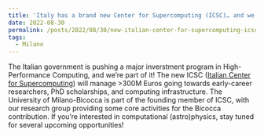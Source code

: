 ```yaml
---
title: 'Italy has a brand new Center for Supercomputing (ICSC)… and we’re on it!'
date: 2022-08-30
permalink: /posts/2022/08/30/new-italian-center-for-supercomputing-icsc-and-were-on-it
tags:
  - Milano
---
```


The Italian government is pushing a major inverstment program in High-Performance Computing, and we’re part of it! The new ICSC ([Italian Center for Supercomputing](<https://researchitaly.mur.gov.it/en/2022/08/24/national-supercomputing-centre-set-up-at-the-bologna-technopole/>)) will manage >300M Euros going towards early-career researchers, PhD scholarships, and computing infrastructure. The University of Milano-Bicocca is part of the founding member of ICSC, with our research group providing some core activities for the Bicocca contribution. If you’re interested in computational (astro)physics, stay tuned for several upcoming opportunities!

